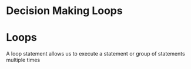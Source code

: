 # Decision Making Loops

# Loops
A loop statement allows us to execute a statement or group of statements multiple times
